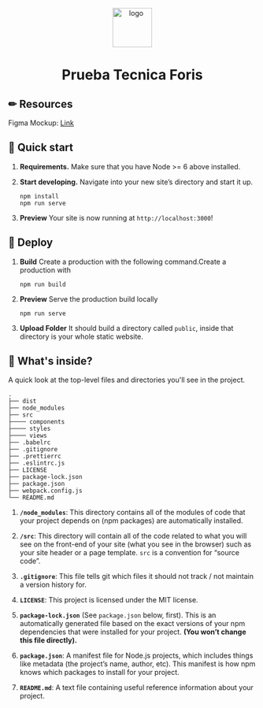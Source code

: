 <p align="center">
    <img alt="logo" src="https://user-images.githubusercontent.com/6529706/224460908-ca6757ef-3938-4354-ab9d-66bafa62f296.png" width="80" />
</p>

<h1 align="center">
  Prueba Tecnica Foris
</h1>

## ✏ Resources

Figma Mockup: [Link](https://www.figma.com/file/9qbS6fYy2oIZny3Ye8G8DS/Rick-and-Morty?node-id=0%3A1&t=Z2dqjcR9izYLHhon-1)

## 🚀 Quick start

1.  **Requirements.**
    Make sure that you have Node >= 6  above installed.

1.  **Start developing.**
    Navigate into your new site’s directory and start it up.

    ```shell
    npm install
    npm run serve
    ```

1.  **Preview**
    Your site is now running at `http://localhost:3000`!

## 💫 Deploy

1.  **Build**
    Create a production with the following command.Create a production with

    ```shell
    npm run build
    ```

1.  **Preview**
    Serve the production build locally
    ```shell
    npm run serve
    ```
1.  **Upload Folder**
    It should build a directory called `public`, inside that directory is your whole static website.

## 🧐 What's inside?

A quick look at the top-level files and directories you'll see in the project.

    .
    ├── dist
    ├── node_modules
    ├── src
    ├──── components
    ├──── styles
    ├──── views
    ├── .babelrc
    ├── .gitignore
    ├── .prettierrc
    ├── .eslintrc.js
    ├── LICENSE
    ├── package-lock.json
    ├── package.json
    ├── webpack.config.js
    └── README.md

1.  **`/node_modules`**: This directory contains all of the modules of code that your project depends on (npm packages) are automatically installed.

2.  **`/src`**: This directory will contain all of the code related to what you will see on the front-end of your site (what you see in the browser) such as your site header or a page template. `src` is a convention for “source code”.

3.  **`.gitignore`**: This file tells git which files it should not track / not maintain a version history for.

4.  **`LICENSE`**: This project is licensed under the MIT license.

5.  **`package-lock.json`** (See `package.json` below, first). This is an automatically generated file based on the exact versions of your npm dependencies that were installed for your project. **(You won’t change this file directly).**

6.  **`package.json`**: A manifest file for Node.js projects, which includes things like metadata (the project’s name, author, etc). This manifest is how npm knows which packages to install for your project.

7.  **`README.md`**: A text file containing useful reference information about your project.
